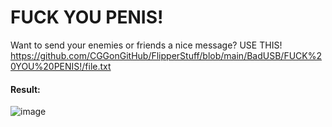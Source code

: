 # FUCK YOU PENIS!
Want to send your enemies or friends a nice message?
    USE THIS! https://github.com/CGGonGitHub/FlipperStuff/blob/main/BadUSB/FUCK%20YOU%20PENIS!/file.txt
#### Result:
![image](https://github.com/CGGonGitHub/FlipperStuff/assets/88776295/c2ee1b3e-1e2e-4e69-9461-0ab92f33feff)
